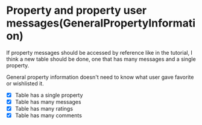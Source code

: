 # Property and property user messages(GeneralPropertyInformation)

If property messages should be accessed by reference like in the tutorial, I think a new table should be done, one that has many messages and a single property.

General property information doesn't need to know what user gave favorite or wishlisted it.

- [x] Table has a single property
- [x] Table has many messages
- [x] Table has many ratings
- [x] Table has many comments
